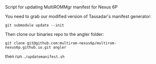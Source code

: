 Script for updating MultiROMMgr manifest for Nexus 6P

You need to grab our modified version of Tassadar's manifest generator:

`git submodule update --init`

Then clone our binaries repo to the angler folder:

`git clone git@github.com:multirom-nexus6p/multirom-nexus6p.github.io.git angler`

then run
`./updatemanifest.sh`
